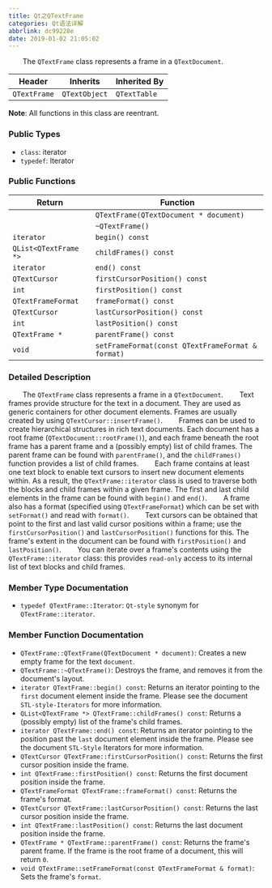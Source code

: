 ```yaml
---
title: Qt之QTextFrame
categories: Qt语法详解
abbrlink: dc99228e
date: 2019-01-02 21:05:02
---
```

&emsp;&emsp;The `QTextFrame` class represents a frame in a `QTextDocument`.<!--more-->

Header       | Inherits      | Inherited By
-------------|---------------|--------------
`QTextFrame` | `QTextObject` | `QTextTable`

**Note**: All functions in this class are reentrant.

### Public Types

- `class`: iterator
- `typedef`: Iterator

### Public Functions

Return                | Function
----------------------|-------------
                      | `QTextFrame(QTextDocument * document)`
                      | `~QTextFrame()`
`iterator`            | `begin() const`
`QList<QTextFrame *>` | `childFrames() const`
`iterator`            | `end() const`
`QTextCursor`         | `firstCursorPosition() const`
`int`                 | `firstPosition() const`
`QTextFrameFormat`    | `frameFormat() const`
`QTextCursor`         | `lastCursorPosition() const`
`int`                 | `lastPosition() const`
`QTextFrame *`        | `parentFrame() const`
`void`                | `setFrameFormat(const QTextFrameFormat & format)`

### Detailed Description

&emsp;&emsp;The `QTextFrame` class represents a frame in a `QTextDocument`.
&emsp;&emsp;Text frames provide structure for the text in a document. They are used as generic containers for other document elements. Frames are usually created by using `QTextCursor::insertFrame()`.
&emsp;&emsp;Frames can be used to create hierarchical structures in rich text documents. Each document has a root frame (`QTextDocument::rootFrame()`), and each frame beneath the root frame has a parent frame and a (possibly empty) list of child frames. The parent frame can be found with `parentFrame()`, and the `childFrames()` function provides a list of child frames.
&emsp;&emsp;Each frame contains at least one text block to enable text cursors to insert new document elements within. As a result, the `QTextFrame::iterator` class is used to traverse both the blocks and child frames within a given frame. The first and last child elements in the frame can be found with `begin()` and `end()`.
&emsp;&emsp;A frame also has a format (specified using `QTextFrameFormat`) which can be set with `setFormat()` and read with `format()`.
&emsp;&emsp;Text cursors can be obtained that point to the first and last valid cursor positions within a frame; use the `firstCursorPosition()` and `lastCursorPosition()` functions for this. The frame's extent in the document can be found with `firstPosition()` and `lastPosition()`.
&emsp;&emsp;You can iterate over a frame's contents using the `QTextFrame::iterator` class: this provides `read-only` access to its internal list of text blocks and child frames.

### Member Type Documentation

- `typedef QTextFrame::Iterator`: `Qt-style` synonym for `QTextFrame::iterator`.

### Member Function Documentation

- `QTextFrame::QTextFrame(QTextDocument * document)`: Creates a new empty frame for the text `document`.
- `QTextFrame::~QTextFrame()`: Destroys the frame, and removes it from the document's layout.
- `iterator QTextFrame::begin() const`: Returns an iterator pointing to the `first` document element inside the frame. Please see the document `STL-style-Iterators` for more information.
- `QList<QTextFrame *> QTextFrame::childFrames() const`: Returns a (possibly empty) list of the frame's child frames.
- `iterator QTextFrame::end() const`: Returns an iterator pointing to the position past the `last` document element inside the frame. Please see the document `STL-Style` Iterators for more information.
- `QTextCursor QTextFrame::firstCursorPosition() const`: Returns the first cursor position inside the frame.
- `int QTextFrame::firstPosition() const`: Returns the first document position inside the frame.
- `QTextFrameFormat QTextFrame::frameFormat() const`: Returns the frame's format.
- `QTextCursor QTextFrame::lastCursorPosition() const`: Returns the last cursor position inside the frame.
- `int QTextFrame::lastPosition() const`: Returns the last document position inside the frame.
- `QTextFrame * QTextFrame::parentFrame() const`: Returns the frame's parent frame. If the frame is the root frame of a document, this will return `0`.
- `void QTextFrame::setFrameFormat(const QTextFrameFormat & format)`: Sets the frame's `format`.
